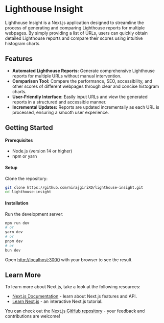 # Lighthouse Insight

Lighthouse Insight is a Next.js application designed to streamline the process of generating and comparing Lighthouse reports for multiple webpages. By simply providing a list of URLs, users can quickly obtain detailed Lighthouse reports and compare their scores using intuitive histogram charts.

## Features

- **Automated Lighthouse Reports:** Generate comprehensive Lighthouse reports for multiple URLs without manual intervention.
- **Comparison Tool:** Compare the performance, SEO, accessibility, and other scores of different webpages through clear and concise histogram charts.
- **User-Friendly Interface:** Easily input URLs and view the generated reports in a structured and accessible manner.
- **Incremental Updates:** Reports are updated incrementally as each URL is processed, ensuring a smooth user experience.

## Getting Started

#### Prerequisites

- Node.js (version 14 or higher)
- npm or yarn

#### Setup

Clone the repository:

```bash
git clone https://github.com/nirajgiriXD/lighthouse-insight.git
cd lighthouse-insight
```

#### Installation

Run the development server:

```bash
npm run dev
# or
yarn dev
# or
pnpm dev
# or
bun dev
```

Open [http://localhost:3000](http://localhost:3000) with your browser to see the result.

## Learn More

To learn more about Next.js, take a look at the following resources:

- [Next.js Documentation](https://nextjs.org/docs) - learn about Next.js features and API.
- [Learn Next.js](https://nextjs.org/learn) - an interactive Next.js tutorial.

You can check out the [Next.js GitHub repository](https://github.com/vercel/next.js/) - your feedback and contributions are welcome!
